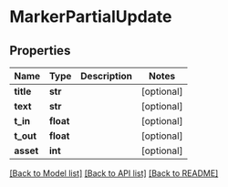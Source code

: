 # MarkerPartialUpdate

## Properties

Name | Type | Description | Notes
------------ | ------------- | ------------- | -------------
**title** | **str** |  | [optional] 
**text** | **str** |  | [optional] 
**t_in** | **float** |  | [optional] 
**t_out** | **float** |  | [optional] 
**asset** | **int** |  | [optional] 

[[Back to Model list]](../#documentation-for-models) [[Back to API list]](../#documentation-for-api-endpoints) [[Back to README]](../)


